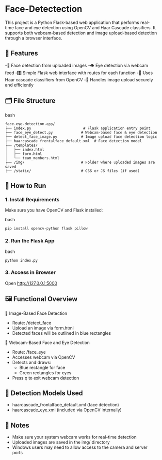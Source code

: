 # Face-Detectection
This project is a Python Flask-based web application that performs real-time face and eye detection using OpenCV and Haar Cascade classifiers. It supports both webcam-based detection and image upload-based detection through a browser interface.

## 🌟 Features
-🧠 Face detection from uploaded images
-👁️ Eye detection via webcam feed
-🎛️ Simple Flask web interface with routes for each function
-🧩 Uses Haar cascade classifiers from OpenCV
-💾 Handles image upload securely and efficiently

## 🗂️ File Structure
bash
```
face-eye-detection-app/
├── index.py                        # Flask application entry point
├── face_eye_detect.py             # Webcam-based face & eye detection
├── detect_face_image.py           # Image upload face detection logic
├── haarcascade_frontalface_default.xml  # Face detection model
├── /templates/
│   ├── index.html
│   ├── form.html
│   └── team_members.html
├── /img/                          # Folder where uploaded images are saved
├── /static/                       # CSS or JS files (if used)
```
## 🚀 How to Run
### 1. Install Requirements
Make sure you have OpenCV and Flask installed:

bash
```
pip install opencv-python flask pillow
```
### 2. Run the Flask App
bash
```
python index.py
```
### 3. Access in Browser
Open http://127.0.0.1:5000

## 🖼️ Functional Overview
📸 Image-Based Face Detection
- Route: /detect_face
- Upload an image via form.html
- Detected faces will be outlined in blue rectangles

🎥 Webcam-Based Face and Eye Detection
- Route: /face_eye
- Accesses webcam via OpenCV
- Detects and draws:
  - Blue rectangle for face
  -  Green rectangles for eyes
- Press q to exit webcam detection

## 🧠 Detection Models Used
- haarcascade_frontalface_default.xml (face detection)
- haarcascade_eye.xml (included via OpenCV internally)

## 📌 Notes
- Make sure your system webcam works for real-time detection
- Uploaded images are saved in the img/ directory
- Windows users may need to allow access to the camera and server ports



